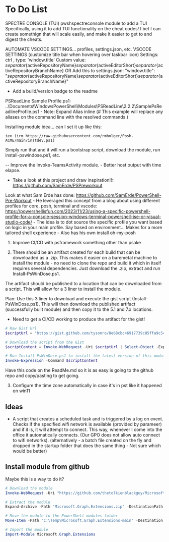 ﻿# To Do List

SPECTRE CONSOLE (TUI)
pwshspectreconsole module to add a TUI
Specifically, using it to add TUI functionality on the cheat codes! 
I bet I can create somethign that will scale easily, and make it easier to get to and digest the cheats.



AUTOMATE VSCODE SETTINGS... profiles, settings.json, etc.
VSCODE SETTINGS (customize title bar when hovering over taskbar icon)
Settings: ctrl ,
type: 'window.title'
Custom value: ${separator}${activeRepositoryName}${separator}${activeEditorShort}${separator}${activeRepositoryBranchName}
OR
Add this to settings.json:
"window.title": "${separator}${activeRepositoryName}${separator}${activeEditorShort}${separator}${activeRepositoryBranchName}"


- Add a build/version badge to the readme


PSReadLine Sample Profile.ps1: ..\Documents\WindowsPowerShell\Modules\PSReadLine\2.2.2\SamplePsReadlineProfile.ps1
    - Note: Expand Alias inline (# This example will replace any aliases on the command line with the resolved commands.)




Installing module idea... can I set it up like this:

`iex (irm https://raw.githubusercontent.com/rmbolger/Posh-ACME/main/instdev.ps1)`

Simply run that and it will run a bootstrap script, download the module, run install-pswindose.ps1, etc.


  -- Improve the Invoke-TeamsActivity module.
    - Better host output with time elapse.



- Take a look at this project and draw inspiration!!:: https://github.com/SamErde/PSPreworkout


Look at what Sam Erde has done: <https://github.com/SamErde/PowerShell-Pre-Workout>
    - He leveraged this concept from a blog about using different profiles for core, posh, terminal and vscode: <https://powershellisfun.com/2023/11/23/using-a-specific-powershell-profile-for-a-console-session-windows-terminal-powershell-ise-or-visual-studio-code/>
    - The idea is to dot source the specific profile you want based on logic in your main profile. Say based on environment... Makes for a more tailored shell experience
    - Also has his own install oh-my-posh




1. Improve CI/CD with psframework something other than psake  
   
2. There should be an artifact created for each build that can be downloaded as a .zip. This makes it easier on a baremetal machine to install the module - no need to clone the repo and build it which in itself requires several dependencies. Just download the .zip, extract and run Install-PsWinDose.ps1.

The artifact should be published to a location that can be downloaded from a script. This will allow for a 3 liner to install the module.

Plan: Use this 3 liner to download and execute the gist script (Install-PsWinDose.ps1). This will then download the published artifact (successfully built module) and then copy it to the 5.1 and 7.x locations.

- Need to get a CI/CD working to produce the artifact for the gist!

```powershell
# Raw Gist Url
$scriptUrl = "https://gist.github.com/tysonro/8e68cbc46917739c85ffa9c54dacd240/raw/Install-PsWinDose.ps1"

# Download the script from the Gist
$scriptContent = Invoke-WebRequest -Uri $scriptUrl | Select-Object -ExpandProperty Content

# Run Install-PsWinDose.ps1 to install the latest version of this module
Invoke-Expression -Command $scriptContent
```

Have this code on the ReadMe.md so it is as easy is going to the github repo and copy/pasting to get going.

3. Configure the time zone automatically in case it's in pst like it happened on win11

## Ideas

- A script that creates a scheduled task and is triggered by a log on event. Checks if the specified wifi network is available (provided by parameer) and if it is, it will attempt to connect.
This way, whenever I come into the office it automatically connects. (Our GPO does not allow auto connect to wifi networks). (alternatively - a batch file created on the fly and dropped in the startup folder that does the same thing - Not sure which would be better)

## Install module from github

Maybe this is a way to do it?

``` powershell
# Download the module
Invoke-WebRequest -Uri "https://github.com/thetolkienblackguy/Microsoft.Graph.Extensions/archive/main.zip" -OutFile "Microsoft.Graph.Extensions.zip"

# Extract the module
Expand-Archive -Path "Microsoft.Graph.Extensions.zip" -DestinationPath "C:\Temp"

# Move the module to the PowerShell modules folder
Move-Item -Path "C:\Temp\Microsoft.Graph.Extensions-main" -Destination "$($env:PSModulePath.Split(';')[0])\Microsoft.Graph.Extensions"

# Import the module
Import-Module Microsoft.Graph.Extensions
```
